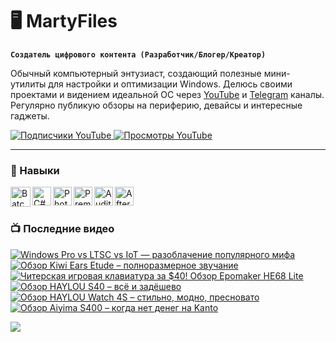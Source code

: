# 🖥️ MartyFiles

**`Создатель цифрового контента (Разработчик/Блогер/Креатор)`**

Обычный компьютерный энтузиаст, создающий полезные мини-утилиты для настройки и оптимизации Windows. Делюсь своими проектами и видением идеальной ОС через [YouTube][youtube] и [Telegram][telegram] каналы. Регулярно публикую обзоры на периферию, девайсы и интересные гаджеты.

<p align="left">
  <a href="https://www.youtube.com/c/martyfiles?sub_confirmation=1">
    <img 
      alt="Подписчики YouTube" 
      title="Подпишись на канал MartyFiles" 
      src="https://custom-icon-badges.demolab.com/youtube/channel/subscribers/UC91g0nUytzMbjLxE6OBQiyQ?color=%23E05D44&label=%D0%9F%D0%BE%D0%B4%D0%BF%D0%B8%D1%81%D1%87%D0%B8%D0%BA%D0%B8&logo=video&logoColor=white&style=for-the-badge&labelColor=%23CE4630" />
  </a>
  <a href="https://www.youtube.com/c/martyfiles">
    <img 
      alt="Просмотры YouTube" 
      title="Просмотры канала MartyFiles" 
      src="https://custom-icon-badges.demolab.com/youtube/channel/views/UC91g0nUytzMbjLxE6OBQiyQ?color=%23E1AD0E&label=%D0%9F%D1%80%D0%BE%D1%81%D0%BC%D0%BE%D1%82%D1%80%D1%8B&logo=eye&logoColor=white&style=for-the-badge&labelColor=%23C79600" />
  </a>
</p>


---

### 🧰 Навыки

<img align="left" alt="Batch" width="32px" src="https://cdn-icons-png.flaticon.com/512/11743/11743804.png" />
<img align="left" alt="C#" width="30px" src="https://cdn-icons-png.flaticon.com/512/9083/9083011.png" />
<img align="left" alt="Photoshop" width="30px" src="https://cdn-icons-png.flaticon.com/512/5968/5968520.png" />
<img align="left" alt="Premiere Pro" width="30px" src="https://cdn-icons-png.flaticon.com/512/5968/5968525.png" />
<img align="left" alt="Audition" width="30px" src="https://cdn-icons-png.flaticon.com/512/5968/5968442.png" />
<img align="left" alt="After Effects" width="30px" src="https://cdn-icons-png.flaticon.com/512/5968/5968428.png" />
<br />

#

### 📺 Последние видео

<!-- BEGIN YOUTUBE-CARDS -->
[![Windows Pro vs LTSC vs IoT — разоблачение популярного мифа](https://ytcards.demolab.com/?id=LiS52GY8jzc&title=Windows+Pro+vs+LTSC+vs+IoT+%E2%80%94+%D1%80%D0%B0%D0%B7%D0%BE%D0%B1%D0%BB%D0%B0%D1%87%D0%B5%D0%BD%D0%B8%D0%B5+%D0%BF%D0%BE%D0%BF%D1%83%D0%BB%D1%8F%D1%80%D0%BD%D0%BE%D0%B3%D0%BE+%D0%BC%D0%B8%D1%84%D0%B0&lang=ru&timestamp=1757754018&background_color=%23191919&title_color=%23ffffff&stats_color=%23dedede&max_title_lines=3&width=250&border_radius=5 "Windows Pro vs LTSC vs IoT — разоблачение популярного мифа")](https://www.youtube.com/watch?v=LiS52GY8jzc)
[![Обзор Kiwi Ears Etude – полноразмерное звучание](https://ytcards.demolab.com/?id=kNMkL8V9UoE&title=%D0%9E%D0%B1%D0%B7%D0%BE%D1%80+Kiwi+Ears+Etude+%E2%80%93+%D0%BF%D0%BE%D0%BB%D0%BD%D0%BE%D1%80%D0%B0%D0%B7%D0%BC%D0%B5%D1%80%D0%BD%D0%BE%D0%B5+%D0%B7%D0%B2%D1%83%D1%87%D0%B0%D0%BD%D0%B8%D0%B5&lang=ru&timestamp=1757149211&background_color=%23191919&title_color=%23ffffff&stats_color=%23dedede&max_title_lines=3&width=250&border_radius=5 "Обзор Kiwi Ears Etude – полноразмерное звучание")](https://www.youtube.com/watch?v=kNMkL8V9UoE)
[![Читерская игровая клавиатура за $40! Обзор Epomaker HE68 Lite](https://ytcards.demolab.com/?id=-LHAr2I1U1o&title=%D0%A7%D0%B8%D1%82%D0%B5%D1%80%D1%81%D0%BA%D0%B0%D1%8F+%D0%B8%D0%B3%D1%80%D0%BE%D0%B2%D0%B0%D1%8F+%D0%BA%D0%BB%D0%B0%D0%B2%D0%B8%D0%B0%D1%82%D1%83%D1%80%D0%B0+%D0%B7%D0%B0+%2440%21+%D0%9E%D0%B1%D0%B7%D0%BE%D1%80+Epomaker+HE68+Lite&lang=ru&timestamp=1756544400&background_color=%23191919&title_color=%23ffffff&stats_color=%23dedede&max_title_lines=3&width=250&border_radius=5 "Читерская игровая клавиатура за $40! Обзор Epomaker HE68 Lite")](https://www.youtube.com/watch?v=-LHAr2I1U1o)
[![Обзор HAYLOU S40 – всё и задёшево](https://ytcards.demolab.com/?id=cuKk1AYaGYM&title=%D0%9E%D0%B1%D0%B7%D0%BE%D1%80+HAYLOU+S40+%E2%80%93+%D0%B2%D1%81%D1%91+%D0%B8+%D0%B7%D0%B0%D0%B4%D1%91%D1%88%D0%B5%D0%B2%D0%BE&lang=ru&timestamp=1755939609&background_color=%23191919&title_color=%23ffffff&stats_color=%23dedede&max_title_lines=3&width=250&border_radius=5 "Обзор HAYLOU S40 – всё и задёшево")](https://www.youtube.com/watch?v=cuKk1AYaGYM)
[![Обзор HAYLOU Watch 4S – стильно, модно, пресновато](https://ytcards.demolab.com/?id=vSbnCvr0R_k&title=%D0%9E%D0%B1%D0%B7%D0%BE%D1%80+HAYLOU+Watch+4S+%E2%80%93+%D1%81%D1%82%D0%B8%D0%BB%D1%8C%D0%BD%D0%BE%2C+%D0%BC%D0%BE%D0%B4%D0%BD%D0%BE%2C+%D0%BF%D1%80%D0%B5%D1%81%D0%BD%D0%BE%D0%B2%D0%B0%D1%82%D0%BE&lang=ru&timestamp=1755334815&background_color=%23191919&title_color=%23ffffff&stats_color=%23dedede&max_title_lines=3&width=250&border_radius=5 "Обзор HAYLOU Watch 4S – стильно, модно, пресновато")](https://www.youtube.com/watch?v=vSbnCvr0R_k)
[![Обзор Aiyima S400 – когда нет денег на Kanto](https://ytcards.demolab.com/?id=K8244Y3dZYk&title=%D0%9E%D0%B1%D0%B7%D0%BE%D1%80+Aiyima+S400+%E2%80%93+%D0%BA%D0%BE%D0%B3%D0%B4%D0%B0+%D0%BD%D0%B5%D1%82+%D0%B4%D0%B5%D0%BD%D0%B5%D0%B3+%D0%BD%D0%B0+Kanto&lang=ru&timestamp=1754730009&background_color=%23191919&title_color=%23ffffff&stats_color=%23dedede&max_title_lines=3&width=250&border_radius=5 "Обзор Aiyima S400 – когда нет денег на Kanto")](https://www.youtube.com/watch?v=K8244Y3dZYk)
<!-- END YOUTUBE-CARDS -->

[<img src="https://custom-icon-badges.demolab.com/badge/-Все видео тут-red?style=for-the-badge&logo=video&logoColor=white"/>](https://www.youtube.com/c/martyfiles?sub_confirmation=1)


#




[youtube]: https://youtube.com/martyfiles  
[telegram]: https://t.me/martyfiles

